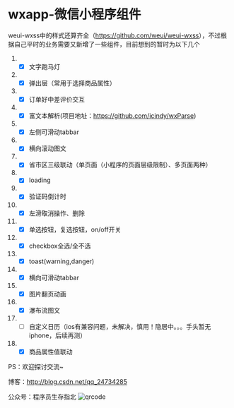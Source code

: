 # wxapp-微信小程序组件
weui-wxss中的样式还算齐全（<a href="https://github.com/weui/weui-wxss" target='_blank'>https://github.com/weui/weui-wxss</a>），不过根据自己平时的业务需要又新增了一些组件，目前想到的暂时为以下几个

 1. - [x] 文字跑马灯
 2. - [x] 弹出层（常用于选择商品属性）
 3. - [x] 订单好中差评价交互
 4. - [x] 富文本解析(项目地址：<a href="https://github.com/icindy/wxParse" target="_blank">https://github.com/icindy/wxParse</a>)
 5. - [x] 左侧可滑动tabbar
 6. - [x] 横向滚动图文
 7. - [x] 省市区三级联动（单页面（小程序的页面层级限制）、多页面两种）
 8. - [x] loading
 9. - [x] 验证码倒计时
 10. - [x] 左滑取消操作、删除
 11. - [x] 单选按钮，复选按钮，on/off开关
 12. - [x] checkbox全选/全不选
 13. - [x] toast(warning,danger)
 14. - [x] 横向可滑动tabbar
 15. - [x] 图片翻页动画
 16. - [x] 瀑布流图文
 17. - [ ] 自定义日历（ios有兼容问题，未解决，慎用！隐居中。。。手头暂无iphone，后续再测）
 18. - [x] 商品属性值联动

PS：欢迎探讨交流~

博客：<a href="http://blog.csdn.net/qq_24734285" target="_blank">http://blog.csdn.net/qq_24734285</a>

公众号：程序员生存指北
![qrcode](/qrcode_for_gh_db982f8a6bd5_344.jpg)
